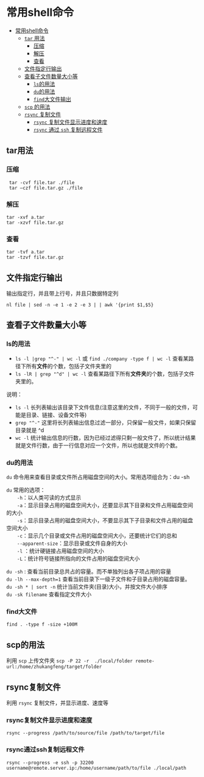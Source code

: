# 常用shell命令
<!-- TOC -->

- [常用shell命令](#常用shell命令)
    - [`tar` 用法](#tar用法)
        - [压缩](#压缩)
        - [解压](#解压)
        - [查看](#查看)
    - [文件指定行输出](#文件指定行输出)
    - [查看子文件数量大小等](#查看子文件数量大小等)
        - [`ls`的用法](#ls的用法)
        - [`du`的用法](#du的用法)
        - [`find`大文件输出](#find大文件)
    - [`scp` 的用法](#scp的用法)
    - [`rsync` 复制文件](#rsync复制文件)
        - [ `rsync` 复制文件显示进度和速度](#rsync复制文件显示进度和速度)
        - [`rsync` 通过 `ssh` 复制远程文件](#rsync通过ssh复制远程文件)
<!-- /TOC -->

## tar用法
### 压缩
```
 tar -cvf file.tar ./file
 tar –czf file.tar.gz ./file
```
### 解压
```
tar -xvf a.tar
tar -xzvf file.tar.gz
```
### 查看
```
tar -tvf a.tar
tar -tzvf file.tar.gz
```

## 文件指定行输出
输出指定行，并且带上行号，并且只数据特定列
```shell
nl file | sed -n -e 1 -e 2 -e 3 | | awk '{print $1,$5}
```

## 查看子文件数量大小等
### ls的用法
- `ls -l |grep "^-" | wc -l` 或 `find ./company -type f | wc -l`  查看某路径下所有**文件**的个数，包括子文件夹里的
- `ls -lR | grep "^d" | wc -l` 查看某路径下所有**文件夹**的个数，包括子文件夹里的。

说明：
- `ls -l` 长列表输出该目录下文件信息(注意这里的文件，不同于一般的文件，可能是目录、链接、设备文件等)
- `grep "^-"` 这里将长列表输出信息过滤一部分，只保留一般文件，如果只保留目录就是 ^d
- `wc -l` 统计输出信息的行数，因为已经过滤得只剩一般文件了，所以统计结果就是文件行数，由于一行信息对应一个文件，所以也就是文件的个数。 

### du的用法
`du` 命令用来查看目录或文件所占用磁盘空间的大小。常用选项组合为：du -sh

`du` 常用的选项：  
　　`-h`：以人类可读的方式显示  
　　`-a`：显示目录占用的磁盘空间大小，还要显示其下目录和文件占用磁盘空间的大小  
　　`-s`：显示目录占用的磁盘空间大小，不要显示其下子目录和文件占用的磁盘空间大小  
　　`-c`：显示几个目录或文件占用的磁盘空间大小，还要统计它们的总和  
　　`--apparent-size`：显示目录或文件自身的大小  
　　`-l` ：统计硬链接占用磁盘空间的大小  
　　`-L`：统计符号链接所指向的文件占用的磁盘空间大小  


`du -sh` : 查看当前目录总共占的容量。而不单独列出各子项占用的容量   
`du -lh --max-depth=1`  查看当前目录下一级子文件和子目录占用的磁盘容量。  
`du -sh * | sort -n` 统计当前文件夹(目录)大小，并按文件大小排序  
`du -sk filename` 查看指定文件大小  

### find大文件
`find . -type f -size +100M`

## scp的用法
利用 `scp` 上传文件夹
`scp -P 22 -r  ./local/folder remote-url:/home/zhukangfeng/target/folder`

## rsync复制文件
利用 `rsync` 复制文件，并显示进度、速度等
### rsync复制文件显示进度和速度
`rsync --progress /path/to/source/file /path/to/target/file`
### rsync通过ssh复制远程文件
`rsync --progress -e ssh -p 32200 username@remote.server.ip:/home/username/path/to/file ./local/path`

